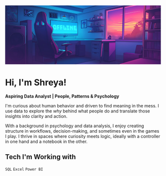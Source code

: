 <p align="center">
  <img src="./banner.png" alt="GitHub banner">
</p>

# Hi, I'm Shreya!
**Aspiring Data Analyst | People, Patterns & Psychology**

I'm curious about human behavior and driven to find meaning in the mess. I use data to explore the *why* behind what people do and translate those insights into clarity and action.

With a background in psychology and data analysis, I enjoy creating structure in workflows, decision-making, and sometimes even in the games I play. I thrive in spaces where curiosity meets logic, ideally with a controller in one hand and a notebook in the other.

## Tech I'm Working with 
`SQL` `Excel` `Power BI` 



